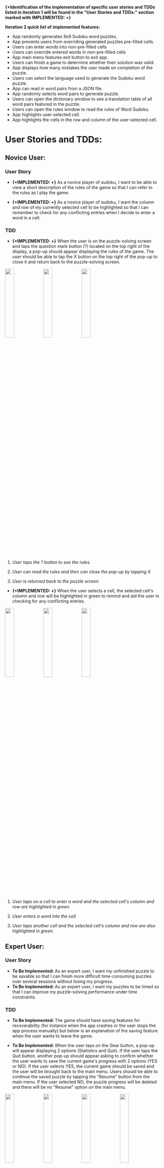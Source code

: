 <b>{+Identification of the implementation of specific user stories and TDDs listed in iteration 1 will be found in the "User Stories and TDDs:" section marked with IMPLEMENTED: +}</b><br/>

<b>Iteration 2 quick list of implemented features:</b><br/>

- App randomly generates 9x9 Sudoku word puzzles.
- App prevents users from overriding generated puzzles pre-filled cells.
- Users can enter words into non-pre-filled cells
- Users can override entered words in non-pre-filled cells
- App main menu features exit button to exit app.
- Users can finish a game to determine whether their solution was valid.
- App displays how many mistakes the user made on completion of the puzzle.
- Users can select the language used to generate the Sudoku word puzzle.
- App can read in word pairs from a JSON file.
- App randomly selects word pairs to generate puzzle.
- Users can open the dictionary window to see a translation table of all word pairs featured in the puzzle.
- Users can open the rules window to read the rules of Word Sudoku.
- App highlights user-selected cell.
- App highlights the cells in the row and column of the user-selected cell.


<h1>User Stories and TDDs:</h1>

<h2>Novice User:</h2>
<h3>User Story</h3>

- <b>{+IMPLEMENTED: +}</b> As a novice player of sudoku, I want to be able to view a short description of the rules of the game so that I can refer to the rules as I play the game.
  <br/>

- <b>{+IMPLEMENTED: +}</b> As a novice player of sudoku, I want the column and row of my currently selected cell to be highlighted so that I can remember to check for any conflicting entries when I decide to enter a word in a cell.
  <br/>

<h3>TDD</h3>

- <b>{+IMPLEMENTED: +}</b> When the user is on the puzzle-solving screen and taps the question mark button (?) located on the top right of the display, a pop-up should appear displaying the rules of the game. The user should be able to tap the X button on the top right of the pop-up to close it and return back to the puzzle-solving screen.

<img src="https://i.imgur.com/MuynH6k.png"  width="24%">
<img src="https://i.imgur.com/b9WRLn8.png"  width="24%">
<img src="https://i.imgur.com/PGGg55z.png"  width="24%"><br/>

1. <i>User taps the ? button to see the rules.</i>

2. <i>User can read the rules and then can close the pop-up by tapping X</i>

3. <i>User is returned back to the puzzle screen</i>
   <br/>

<!--  <b>To Be Implemented: </b> When the user launches the app for the first time after installation, a one-time pop-up should appear that displays the rules of the games. After reading through the instructions, the user should then be able to close the pop-up rules by tapping the X button and have access to the app's main menu. 
<div>
<img src="https://i.imgur.com/O6ZL05n.png"  width="" height="375"><br />
<figcaption align = "left"><i>When the user opens the app for the first time, they will see the rules.</i></figcaption>
</div>
<br/>
<br/>
-->



- <b>{+IMPLEMENTED: +}</b> When the user selects a cell, the selected cell's column and row will be highlighted in green to remind and aid the user in checking for any conflicting entries.

<img src="https://i.imgur.com/8RPfuiM.png"  width="24%">
<img src="https://i.imgur.com/x2Va0DX.png"  width="24%">
<img src="https://i.imgur.com/GGu6w41.png"  width="24%"><br/>

1. <i>User taps on a cell to enter a word and the selected cell's column and row are highlighted in green.</i>

2. <i>User enters a word into the cell.</i>

3. <i>User taps another cell and the selected cell's column and row are also highlighted in green.</i>
   <br/>




<h2>Expert User:</h2>
<h3>User Story</h3>
<ul>
<li><b>To Be Implemented: </b> As an expert user, I want my unfinished puzzle to be savable so that I can finish more difficult time-consuming puzzles over several sessions without losing my progress. </li>
<li><b>To Be Implemented: </b> As an expert user, I want my puzzles to be timed so that I can improve my puzzle-solving performance under time constraints.</li>
</ul>

<h3>TDD</h3>

- <b>To Be Implemented: </b> The game should have saving features for recoverability (for instance when the app crashes or the user stops the app process manually) but below is an explanation of the saving feature when the user wants to leave the game.

- <b>To Be Implemented: </b> When the user taps on the Gear button, a pop-up will appear displaying 2 options (Statistics and Quit).  If the user taps the Quit button, another pop-up should appear asking to confirm whether the user wants to save the current game's progress with 2 options (YES or NO). If the user selects YES, the current game should be saved and the user will be brought back to the main menu. Users should be able to continue the saved puzzle by tapping the "Resume" button from the main menu. If the user selected NO, the puzzle progress will be deleted and there will be no "Resume" option on the main menu.

<img src="https://i.imgur.com/BWtlF0M.png"  width="24%">
<img src="https://i.imgur.com/jdXPAzf.png"  width="24%">
<img src="https://i.imgur.com/I9q6mkZ.png"  width="24%">
<img src="https://i.imgur.com/pcDfMsy.png"  width="24%">
<br/>

1. <i>User taps ⚙ to pause the game and see the options.</i>

2. <i>User taps Quit to exit the current game.</i>

3. <i>User is prompted to save the game. If they select NO current game will be lost.</i>

4. <i>If the user selected YES to save THE game, they have the option to RESUME their game</i>
   <br/>

- <b>To Be Implemented: </b> When the user enables the timer option in the settings page of the app, the puzzle-solving screen should feature a timer on at the top right corner of the screen. The timer must count the number of minutes and seconds users have spent on the puzzle. The timer must pause when users exit the app or close the app and resumes when users resume their puzzle. The timer ends when users complete the puzzle or quit the puzzle and the time spent on the puzzle is displayed in a pop-up at the end of the game.

<img src="https://i.imgur.com/3koBafM.png"  width="24%">
<img src="https://i.imgur.com/Gjmt42C.png"  width="24%">
<img src="https://i.imgur.com/8VetPzl.png"  width="24%">
<img src="https://i.imgur.com/ocrFfrw.png"  width="24%">
<br/>

1. <i>User taps OPTIONS to modify the game settings.</i>

2. <i>User taps TIMER to go to timer settings.</i>

3. <i>User turns the timer on by selecting ON.</i>

4. <i>With the timer on, they can see their current game's time.</i>
   <br/>
   When the user saves the game and exits to the main menu, the timer should be stopped.
   <br/>
   <img src="https://i.imgur.com/pMiPllg.png"  width="24%">
   <img src="https://i.imgur.com/3hClUkd.png"  width="24%">
   <br/>

1. <i>When the user saves current game and exits to main menu, the timer should be stopped.</i>

2. <i>If the user finishes the puzzle fast and sets a new record they will be prompted at the end of the game.</i>
   <br/>
   <h2>Beginner Language Learners:</h2>
   <h3>User Story</h3>

- <b>{+IMPLEMENTED: +}</b> As a beginner language learner, I want to be able to view a table of all corresponding word pairs so that I can avoid making too many mistakes from mistranslations.

- <b>{+IMPLEMENTED: +}</b> As a beginner language learner, I want to be able to view the number of mistakes I made at the end of a game, so I can determine how well I did on the puzzle.




<h3>TDD</h3>

- <b>{+IMPLEMENTED: +}</b> When the user taps the Book button which is located next to the Help button (the button labeled (?) that shows a short description of the game rules) a pop-up must open and show a table with two columns and ten rows (the first row will be the headings). This table lists all the word pairs used in the current puzzle. The number of times the user can open this table is limited to twice per game.


<img src="https://i.imgur.com/AEoJwxW.png"  width="24%">
<img src="https://i.imgur.com/gNwRBAv.png"  width="24%">
<img src="https://i.imgur.com/y5vCWcF.png"  width="24%">
<img src="https://i.imgur.com/kMNHyk7.png"  width="24%">
<br/>

1. <i>User taps the 🏳️ button to open the Dictionary table.</i>

2. <i>User can check the number of peeks they have left (2 per game).</i>

3. <i>User can check the words and their translations and close the pop-up by tapping X.</i>

4. <i>If the user taps the 🏳️ button to check the Dictionary table twice in a single game they will be presented with a pop-up explaining that they have hit the limit of peeks.</i>
   <br/>


- <b>{+IMPLEMENTED: +}</b> When the user has filled in all cells in the puzzle and taps the FINISH button the user will be taken to a results screen to see whether their solution to the puzzle was valid. If the user's solution to the puzzle was not valid the number of mistakes will be listed.

<img src="https://i.imgur.com/jEKIzRZ.png"  width="24%">
<img src="https://i.imgur.com/2PoeWoc.png"  width="24%">
<img src="https://i.imgur.com/vMDitKR.png"  width="24%">
<br/>

1. <i>User successfully fills in the puzzle however they make a mistake.</i>

2. <i>User taps FINISH.</i>

3. <i>User is taken to a results page where the number of mistakes is displayed.</i>
   <br/>


<h2>Intermediate Language Learners:</h2>
<h3>User Story</h3>

- <b>To Be Implemented: </b> As an intermediate learner of French, I want an option to set my game’s UI in French so that I can further immerse myself in French.

- <b>{+IMPLEMENTED: +}</b> As a beginner language learner, I want to be able to select which language the Sudoku puzzle uses so that I can practice solving puzzles with either French or English words.

- <b>To Be Implemented: </b> As a vocabulary learner taking the bus and Skytrain, I want to use my phone in landscape mode for Sudoku vocabulary practice so that longer words are displayed in a larger font than in standard portrait mode.


<h3>TDD</h3>

- <b>To Be Implemented: </b> In the OPTIONS menu, there should be a button called “Language” that allows the user to select the app's UI language. Menu options and pieces of text on-screen should turn to the selected language except for the word pairs involved in the puzzle.

<img src="https://i.imgur.com/3koBafM.png"  width="24%">
<img src="https://i.imgur.com/UPxFYa3.png"  width="24%">
<img src="https://i.imgur.com/enQcz7L.png"  width="24%">
<img src="https://i.imgur.com/ISWEM7s.png"  width="24%">
<br/>

1. <i>User taps the OPTIONS button to change game settings.</i>

2. <i>User clicks LANGUAGE to change the app language.</i>

3. <i>User selects English as the app language.</i>

4. <i>User selects French as the app language</i>
   <br/>

<!--COMMENTED OUT FOR NOW --> <!--COMMENTED OUT FOR NOW --> 
<!-- <b>To Be Implemented: </b> When a user first installs the app, the app should show a pop-up that asks the user if they want to have the user interface in French or English. After that, the user can change the language in the main menu under the OPTIONS tab as described by the TDD above.

<div>
<img src="https://i.imgur.com/Q6qlTS3.png"  width="" height="375">
<figcaption align = "left"><i> Users can select the app language when they run the app for the first time.</i></figcaption>
</div>
<br/>
<br/> -->






- <b>{+IMPLEMENTED: +}</b> When the user taps the "Puzzle Language:" button on the main menu, they can select whether the sudoku uses French or English words to generate the puzzle. If the user selects the puzzle language as English, then the user must enter French words into the puzzle - if the user selects the puzzle language as English, then the user must enter French words into the puzzle.

<img src="https://i.imgur.com/utwSdL4.png"  width="24%">
<img src="https://i.imgur.com/9VNOdeL.png"  width="24%">
<img src="https://i.imgur.com/hoYcNZd.png"  width="24%">
<img src="https://i.imgur.com/k8IpFNP.png"  width="24%">
<br>

1. <i>When the user taps the "Puzzle Language: " button on the main menu, the selected language will change to one of the 2 language options.</i>

2. <i>The Puzzle language has been set to French.</i>

3. <i>The user taps New Game.</i>

4. <i>The words the puzzle uses are now French and the user must enter words in English.</i>
   <br/>


- <b>To Be Implemented: </b> When the user flips their phone to landscape mode, the game flips accordingly to match their screen orientation. Also, longer words will be displayed in larger font relative to the new screen length. The sudoku grid and the buttons will be moved so that the grid is to the left of the list of words.

<img src="https://i.imgur.com/36AGqWb.jpg"  width="40%">
<img src="https://i.imgur.com/QpQGDNz.jpg"  width="40%">
<br>

1. <i>The main menu screen when the device is in landscape mode.</i>

2. <i>The layout of a sudoku game on a device in landscape mode.</i>
   <br>



<h2>Advanced Language Learners:</h2>
<h3>User Story</h3>

- <b>To Be Implemented: </b> As an advanced learner, I want to have access to more difficult topic-specific words so that the puzzles can challenge the range of my vocabulary.

- <b>Semi-Implemented: </b> As a vocabulary learner practicing at home, I want to use my tablet for Sudoku vocabulary practice so that the words will be conveniently displayed in larger, easier-to-read fonts.

- <b>To Be Implemented: </b> As an advanced language learner who wants an extra challenging mode, I want a 12x12 version of Sudoku to play on my tablet. The overall grid should be divided into rectangles of 12 cells each (3x4 or 4x3).


<h3>TDD</h3>

- <b>To Be Implemented: </b> When a user selects a difficulty level that is 'medium' or higher, the user can select whether subsequent puzzles are generated from random or themed (topic-specific) word pairs.
<br>
  <img src="https://i.imgur.com/3koBafM.png"  width="24%">
  <img src="https://i.imgur.com/DXoRdSe.png"  width="24%">
  <img src="https://i.imgur.com/oxpDgi6.png"  width="24%">
  <img src="https://i.imgur.com/USqPY1Q.png"  width="24%">
  <br>

1. <i>User taps OPTIONS to change game settings.</i>

2. <i>User taps DIFFICULTY to select puzzles' difficulty.</i>

3. <i>User can select the difficulty on a scale of 1 (Easy) to 5 (Hard).</i>

4. <i>Users can set the puzzles to the THEMED mode for more difficulty. </i>
   <br/>


- <b>To Be Implemented: </b> If a user loads the app on a larger screen, such as a tablet, the puzzle will be scaled to fit the screen. If the tablet is twice as large as a phone in measurements, the sudoku grid will be twice the area. Consequently, the font of the words and the buttons will also be scaled in size accordingly, allowing for increased clarity.
<br>
  <img src="https://i.imgur.com/ZDYIsy0.jpg"  width="24%">
  <img src="https://i.imgur.com/T6EgU4U.jpg"  width="40%">
  <br>

1. <i>User creates a custom 12x12 sudoku game while on a tablet in portrait mode.</i>

2. <i>User creates a default 9x9 sudoku game while on a tablet in landscape mode.</i>
   <br>

- <b>To Be Implemented: </b> Refer to <i>Language Teacher TDD #3</i> for further explained annotations and instructions on how a user would create this 12x12 sudoku grid.
  <br>

<img src="https://i.imgur.com/jfoLga8.jpg"  width="24%">
<img src="https://i.imgur.com/TotOYKH.jpg"  width="24%">
<img src="https://i.imgur.com/wIkaMqN.jpg"  width="24%">
<img src="https://i.imgur.com/lyS5jEp.png"  width="24%">
<br>
<img src="https://i.imgur.com/ZDYIsy0.jpg"  width="24%">
<img src="https://i.imgur.com/vgyC5IU.jpg"  width="40%">
<br>

1. <i>The 12x12 sudoku game in portrait mode on a tablet.</i>

2. <i>The 12x12 sudoku game in landscape mode on a tablet.</i>


<h2>French teacher:</h2>
<h3>User Story</h3>

- <b>To Be Implemented: </b> As a French teacher, I want to be able to select the word pairs that will be used to generate the Sudoku puzzle so that I can use the app to teach my students any of the specified words that I choose.

- <b>To Be Implemented: </b> As a French teacher of elementary and junior high school children, I want scaled versions of Sudoku that use 4x4 and 6x6 grids. In the 6x6 grid version, the overall grid should be divided into rectangles of six cells each (2x3 or 3x2).


<h3>TDD</h3>

- <b>To Be Implemented: </b> In the main menu of the app, the user can tap on "options" and then “create custom puzzle” which will prompt the user to enter 9 different English and French word pairs. Then, these word pairs will be used in the next generated puzzle.
  <img src="https://i.imgur.com/3koBafM.png"  width="24%">
  <img src="https://i.imgur.com/O9CQEZE.png"  width="24%">
  <img src="https://i.imgur.com/wooUQd3.png"  width="24%">
  <img src="https://i.imgur.com/kpZzWsE.png"  width="24%">
  <br>

1. <i>Teacher clicks OPTIONS button to change game settings</i>

2. <i>Teacher clicks CREATE CUSTOM PUZZLE to build a custom puzzle.</i>

3. <i>Teacher enters the words for this custom puzzle and taps SET WORDS.</i>

4. <i>After setting the words, the Teacher is shown a confirmation dialog to build the custom puzzle.</i>
   <br>

- <b>To Be Implemented: </b> In the main menu screen of the app, when the user clicks on the “new game” button, they will be taken to an options page where they can choose the difficulty of the puzzles as well as a “custom” difficulty where they can create sudoku puzzles of size 4x4 and 6x6.

<img src="https://i.imgur.com/jfoLga8.jpg"  width="24%">
<img src="https://i.imgur.com/TotOYKH.jpg"  width="24%">
<img src="https://i.imgur.com/STUXsQq.jpg"  width="24%">
<br>

1. <i>In the main menu screen, the user taps on New Game.</i>

2. <i>A Choose difficulty menu appears, and the user can tap on custom difficulty.</i>

3. <i>User enters 6 into both the row and column in order to make a 6x6 sudoku puzzle.</i>
   <br>

- <b>To Be Implemented: </b> When the user taps on the “custom” difficulty button they will brought to a screen that asks the user to enter the dimension of the "custom" difficulty puzzle. Users can create custom sized puzzle with rows and columns of any value between 1 and 12, which is noted in the entry boxes. A button located at the bottom of the screen will say “Start Game”. When the user taps this after entering valid dimensions for the sudoku board, it will start the game. If incorrect values are entered, it will prompt the user to retry through a pop-up message.


<img src="https://i.imgur.com/TotOYKH.jpg"  width="24%">
<img src="https://i.imgur.com/wIkaMqN.jpg"  width="24%">
<img src="https://i.imgur.com/STUXsQq.jpg"  width="24%">
<img src="https://i.imgur.com/90GJSHp.jpg"  width="24%">
<br>
<img src="https://i.imgur.com/uK4fWF5.jpg"  width="24%">
<img src="https://i.imgur.com/LyNOnMP.jpg"  width="40%">
<br>

1. <i>User taps on the custom difficulty button and is brought to the Custom Board screen that lets users enter in the size of their puzzle.</i>

2. <i>User enters valid dimensions into the entry box for the puzzle creation and then taps Start Game.</i>

3. <i>If the user enters invalid dimensions, a red warning text appears on the screen informing the user of the error.</i>

4. <i>The puzzle screen if the user taps on start game after deciding to create a 6x6 sudoku board.</i>

5. <i>The puzzle screen if the user taps on start game after deciding to create a 4x4 sudoku board.</i>
   <br>
